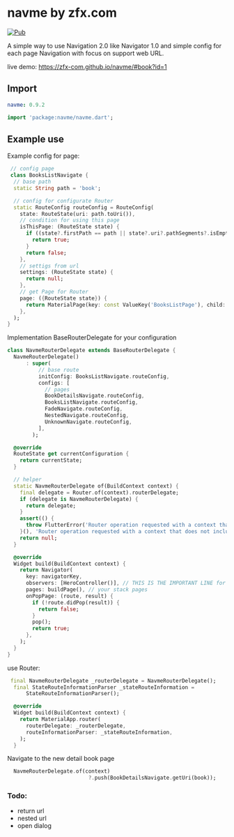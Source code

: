 # navme by zfx.com

[![Pub](https://img.shields.io/pub/v/navme.svg)](https://pub.dev/packages/navme)

A simple way to use Navigation 2.0 like Navigator 1.0 and simple config for each page
Navigation with focus on support web URL.

live demo: https://zfx-com.github.io/navme/#book?id=1

## Import

```yaml
navme: 0.9.2
```

```dart
import 'package:navme/navme.dart';
```

## Example use

Example config for page:

```dart
 // config page
 class BooksListNavigate {
  // base path
  static String path = 'book';

  // config for configurate Router
  static RouteConfig routeConfig = RouteConfig(
    state: RouteState(uri: path.toUri()),
    // condition for using this page
    isThisPage: (RouteState state) {
      if ((state?.firstPath == path || state?.uri?.pathSegments?.isEmpty == true) && !state.hasParams) {
        return true;
      }
      return false;
    },
    // settigs from url
    settings: (RouteState state) {
      return null;
    },
    // get Page for Router
    page: ({RouteState state}) {
      return MaterialPage(key: const ValueKey('BooksListPage'), child: BooksListScreen.all(), name: 'BooksListScreen');
    },
  );
}
```

Implementation BaseRouterDelegate for your configuration

```dart
class NavmeRouterDelegate extends BaseRouterDelegate {
  NavmeRouterDelegate()
      : super(
          // base route
          initConfig: BooksListNavigate.routeConfig,
          configs: [
            // pages
            BookDetailsNavigate.routeConfig,
            BooksListNavigate.routeConfig,
            FadeNavigate.routeConfig,
            NestedNavigate.routeConfig,
            UnknownNavigate.routeConfig,
          ],
        );

  @override
  RouteState get currentConfiguration {
    return currentState;
  }

  // helper
  static NavmeRouterDelegate of(BuildContext context) {
    final delegate = Router.of(context).routerDelegate;
    if (delegate is NavmeRouterDelegate) {
      return delegate;
    }
    assert(() {
      throw FlutterError('Router operation requested with a context that does not include a NavmeRouterDelegate.\n');
    }(), 'Router operation requested with a context that does not include a NavmeRouterDelegate.\n');
    return null;
  }

  @override
  Widget build(BuildContext context) {
    return Navigator(
      key: navigatorKey,
      observers: [HeroController()], // THIS IS THE IMPORTANT LINE for Hero
      pages: buildPage(), // your stack pages
      onPopPage: (route, result) {
        if (!route.didPop(result)) {
          return false;
        }
        pop();
        return true;
      },
    );
  }
}
```

use Router:

```dart
 final NavmeRouterDelegate _routerDelegate = NavmeRouterDelegate();
  final StateRouteInformationParser _stateRouteInformation =
      StateRouteInformationParser();

  @override
  Widget build(BuildContext context) {
    return MaterialApp.router(
      routerDelegate: _routerDelegate,
      routeInformationParser: _stateRouteInformation,
    );
  }
```

Navigate to the new detail book page

```dart
  NavmeRouterDelegate.of(context)
                          ?.push(BookDetailsNavigate.getUri(book));
```

### Todo:

- return url
- nested url
- open dialog
